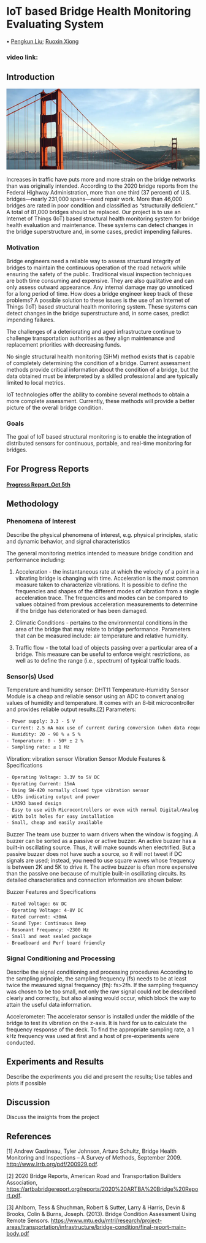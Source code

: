 # IoT based Bridge Health Monitoring Evaluating System

• [Pengkun Liu](pengkunl@andrew.cmu.edu); [Ruoxin Xiong](ruoxinx@andrew.cmu.edu)

### video link:


## Introduction


![](/Images/background.png)

Increases in traffic have puts more and more strain on the bridge networks than was originally intended. According to the 2020 bridge reports from the Federal Highway Administration, more than one third (37 percent) of U.S. bridges—nearly 231,000 spans—need repair work. More than 46,000 bridges are rated in poor condition and classified as “structurally deficient.” A total of 81,000 bridges should be replaced. Our project is to use an Internet of Things (IoT) based structural health monitoring system for bridge health evaluation and maintenance. These systems can detect changes in the bridge superstructure and, in some cases, predict impending failures.

### Motivation

Bridge engineers need a reliable way to assess structural integrity of bridges to maintain the continuous operation of the road network while ensuring the safety of the public. Traditional visual inspection techniques are both time consuming and expensive. They are also qualitative and can only assess outward appearance. Any internal damage may go unnoticed for a long period of time. How does a bridge engineer keep track of these problems? A possible solution to these issues is the use of an Internet of Things (IoT) based structural health monitoring system. These systems can detect changes in the bridge superstructure and, in some cases, predict impending failures.

The challenges of a deteriorating and aged infrastructure continue to challenge transportation authorities as they align maintenance and replacement priorities with decreasing funds.

No single structural health monitoring (SHM) method exists that is capable of completely determining the condition of a bridge. Current assessment methods provide critical information about the condition of a bridge, but the data obtained must be interpreted by a skilled professional and are typically limited to local metrics.

IoT technologies offer the ability to combine several methods to obtain a more complete assessment. Currently, these methods will provide a better picture of the overall bridge condition.

### Goals

The goal of IoT based structural monitoring is to enable the integration of distributed sensors for continuous, portable, and real-time monitoring for bridges. 


## For Progress Reports

#### [Progress Report_Oct 5th](https://github.com/xiongrxchn/IntelBri.github.io/blob/gh-pages/progress_report_1.md)

## Methodology

### Phenomena of Interest

Describe the physical phenomena of interest, e.g. physical principles, static and dynamic behavior, and signal characteristics

The general monitoring metrics intended to measure bridge condition and performance including:

1. Acceleration - the instantaneous rate at which the velocity of a point in a vibrating bridge is changing with time. Acceleration is the most common measure taken to characterize vibrations. It is possible to define the frequencies and shapes of the different modes of vibration from a single acceleration trace. The frequencies and modes can be compared to values obtained from previous acceleration measurements to determine if the bridge has deteriorated or has been damaged.

2. Climatic Conditions - pertains to the environmental conditions in the area of the bridge that may relate to bridge performance. Parameters that can be measured include: air temperature and relative humidity.

3. Traffic flow - the total load of objects passing over a particular area of a bridge. This measure can be useful to enforce weight restrictions, as well as to define the range (i.e., spectrum) of typical traffic loads.

### Sensor(s) Used
Temperature and humidity sensor:
DHT11 Temperature-Humidity Sensor Module is a cheap and reliable sensor using an ADC to convert analog values of humidity and temperature. It comes with an 8-bit microcontroller and provides reliable output results.[2]
Parameters:
```markdown
- Power supply: 3.3 - 5 V
- Current: 2.5 mA max use of current during conversion (when data request)
- Humidity: 20 - 90 % ± 5 %
- Temperature: 0 - 50º ± 2 %
- Sampling rate: ≤ 1 Hz
```

Vibration: vibration sensor
Vibration Sensor Module Features & Specifications
```markdown
- Operating Voltage: 3.3V to 5V DC
- Operating Current: 15mA
- Using SW-420 normally closed type vibration sensor
- LEDs indicating output and power
- LM393 based design
- Easy to use with Microcontrollers or even with normal Digital/Analog IC
- With bolt holes for easy installation
- Small, cheap and easily available
```

Buzzer
The team use buzzer to warn drivers when the window is fogging. A buzzer can be sorted as a passive or active buzzer. An active buzzer has a built-in oscillating source. Thus, it will make sounds when electrified. But a passive buzzer does not have such a source, so it will not tweet if DC signals are used; instead, you need to use square waves whose frequency is between 2K and 5K to drive it. The active buzzer is often more expensive than the passive one because of multiple built-in oscillating circuits. Its detailed characteristics and connection information are shown below:

Buzzer Features and Specifications
```markdown
- Rated Voltage: 6V DC
- Operating Voltage: 4-8V DC
- Rated current: <30mA
- Sound Type: Continuous Beep
- Resonant Frequency: ~2300 Hz 
- Small and neat sealed package
- Breadboard and Perf board friendly
```

### Signal Conditioning and Processing

Describe the signal conditioning and processing procedures
According to the sampling principle, the sampling frequency (fs) needs to be at least twice the measured signal frequency (fh): fs>2fh. If the sampling frequency was chosen to be too small, not only the raw signal could not be described clearly and correctly, but also aliasing would occur, which block the way to attain the useful data information.

Accelerometer:
The accelerator sensor is installed under the middle of the bridge to test its vibration on the z-axis. It is hard for us to calculate the frequency response of the deck. To find the appropriate sampling rate, a 1 kHz frequency was used at first and a host of pre-experiments were conducted. 

## Experiments and Results

Describe the experiments you did and present the results; Use tables and plots if possible

## Discussion

Discuss the insights from the project

## References

[1] Andrew Gastineau, Tyler Johnson, Arturo Schultz, Bridge Health Monitoring and Inspections – A Survey of Methods, September 2009. http://www.lrrb.org/pdf/200929.pdf.

[2] 2020 Bridge Reports, American Road and Transportation Builders Association, 
https://artbabridgereport.org/reports/2020%20ARTBA%20Bridge%20Report.pdf.

[3] Ahlborn, Tess & Shuchman, Robert & Sutter, Larry & Harris, Devin & Brooks, Colin & Burns, Joseph. (2013). Bridge Condition Assessment Using Remote Sensors. https://www.mtu.edu/mtri/research/project-areas/transportation/infrastructure/bridge-condition/final-report-main-body.pdf
